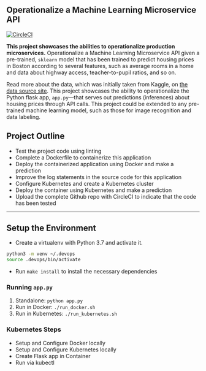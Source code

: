 ## Operationalize a Machine Learning Microservice API

[![CircleCI](https://dl.circleci.com/status-badge/img/gh/GithiuIsaac/flaskapi-k8s/tree/main.svg?style=svg)](https://dl.circleci.com/status-badge/redirect/gh/GithiuIsaac/flaskapi-k8s/tree/main)

**This project showcases the abilities to operationalize production microservices.**
Operationalize a Machine Learning Microservice API given a pre-trained, `sklearn` model that has been trained
to predict housing prices in Boston according to several features, such as average rooms in a home and data about 
highway access, teacher-to-pupil ratios, and so on. 

Read more about the data, which was initially taken from Kaggle, on [the data source site](https://www.kaggle.com/c/boston-housing). 
This project showcases the ability to operationalize the Python flask app, `app.py`—that serves out predictions (inferences) 
about housing prices through API calls. This project could be extended to any pre-trained machine learning model, 
such as those for image recognition and data labeling.

## Project Outline
* Test the project code using linting
* Complete a Dockerfile to containerize this application
* Deploy the containerized application using Docker and make a prediction
* Improve the log statements in the source code for this application
* Configure Kubernetes and create a Kubernetes cluster
* Deploy the container using Kubernetes and make a prediction
* Upload the complete Github repo with CircleCI to indicate that the code has been tested

---

## Setup the Environment

* Create a virtualenv with Python 3.7 and activate it.
```bash
python3 -m venv ~/.devops
source .devops/bin/activate
```
* Run `make install` to install the necessary dependencies

### Running `app.py`

1. Standalone:  `python app.py`
2. Run in Docker:  `./run_docker.sh`
3. Run in Kubernetes:  `./run_kubernetes.sh`

### Kubernetes Steps

* Setup and Configure Docker locally
* Setup and Configure Kubernetes locally
* Create Flask app in Container
* Run via kubectl
